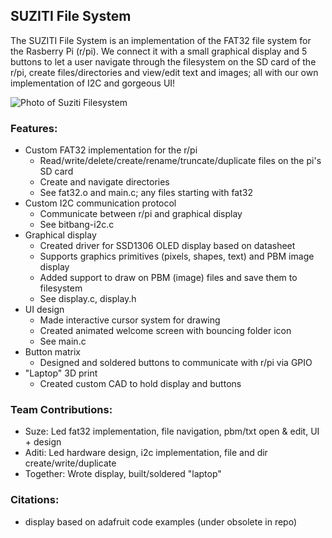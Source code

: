 ## SUZITI File System
The SUZITI File System is an implementation of the FAT32 file system for the Rasberry Pi (r/pi). We connect it with a small graphical display and 5 buttons to let a user navigate through the filesystem on the SD card of the r/pi, create files/directories and view/edit text and images; all with our own implementation of I2C and gorgeous UI!

![Photo of Suziti Filesystem](demo-materials/suziti.jpg)

### Features:
 - Custom FAT32 implementation for the r/pi
    - Read/write/delete/create/rename/truncate/duplicate files on the pi's SD card
    - Create and navigate directories
    - See fat32.o and main.c; any files starting with fat32
 - Custom I2C communication protocol
    - Communicate between r/pi and graphical display
    - See bitbang-i2c.c
 - Graphical display
    -  Created driver for SSD1306 OLED display based on datasheet
    -  Supports graphics primitives (pixels, shapes, text) and PBM image display
    -  Added support to draw on PBM (image) files and save them to filesystem
    -  See display.c, display.h
  - UI design
    - Made interactive cursor system for drawing
    - Created animated welcome screen with bouncing folder icon
    - See main.c
  - Button matrix
    - Designed and soldered buttons to communicate with r/pi via GPIO
  - "Laptop" 3D print
    - Created custom CAD to hold display and buttons
 
### Team Contributions:
 - Suze: Led fat32 implementation, file navigation, pbm/txt open & edit, UI + design
 - Aditi: Led hardware design, i2c implementation, file and dir create/write/duplicate
 - Together: Wrote display, built/soldered "laptop"

### Citations:
 - display based on adafruit code examples (under obsolete in repo)
